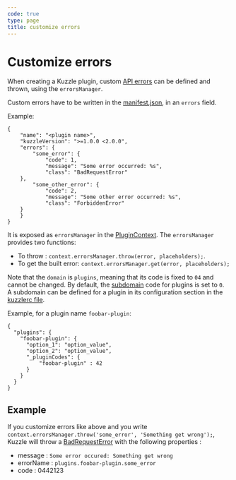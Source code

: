 ```yaml
---
code: true
type: page
title: customize errors
---
```


# Customize errors

When creating a Kuzzle plugin, custom [API errors](https://docs.kuzzle.io/core/1/api/essentials/errors/) can be defined and thrown, using the `errorsManager`.

Custom errors have to be written in the [manifest.json](https://docs.kuzzle.io/core/1/plugins/guides/manual-setup/prerequisites/#manifest-json), in an `errors` field.

Example:
```
{
    "name": "<plugin name>",
    "kuzzleVersion": ">=1.0.0 <2.0.0",
    "errors": {
        "some_error": {
            "code": 1,
            "message": "Some error occurred: %s",
            "class": "BadRequestError"
	},
        "some_other_error": {
            "code": 2,
            "message": "Some other error occurred: %s",
            "class": "ForbiddenError"
	}
    }
}
```

It is exposed as `errorsManager` in the [PluginContext](https://docs.kuzzle.io/core/1/plugins/plugin-context/accessors/intro/).
The `errorsManager` provides two functions:
- To throw : `context.errorsManager.throw(error, placeholders);`.
- To get the built error: `context.errorsManager.get(error, placeholders);`

Note that the `domain` is `plugins`, meaning that its code is fixed to `04` and cannot be changed.
By default, the [subdomain](https://docs.kuzzle.io/core/1/plugins/plugin-context/errors/kuzzleerror/) code for plugins is set to `0`. A subdomain can be defined for a plugin in its configuration section in the [kuzzlerc file](https://docs.kuzzle.io/core/1/plugins/guides/manual-setup/config/). 

Example, for a plugin name `foobar-plugin`:

```
{
  "plugins": {
    "foobar-plugin": {
      "option_1": "option_value",
      "option_2": "option_value",
      "_pluginCodes": {
          "foobar-plugin" : 42
      }
    }
  }
}
```

## Example

If you customize errors like above and you write `context.errorsManager.throw('some_error', 'Something get wrong');`, Kuzzle will throw a [BadRequestError](https://docs.kuzzle.io/core/1/api/essentials/errors/#badrequesterror) with the following properties :

- message : `Some error occured: Something get wrong`
- errorName : `plugins.foobar-plugin.some_error`
- code : 0442123

